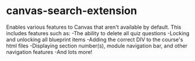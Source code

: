 # canvas-search-extension
Enables various features to Canvas that aren't available by default.
This includes features such as:
  -The ability to delete all quiz questions 
  -Locking and unlocking all blueprint items
  -Adding the correct DIV to the course's html files
  -Displaying section number(s), module navigation bar, and other navigation features
  -And lots more!
